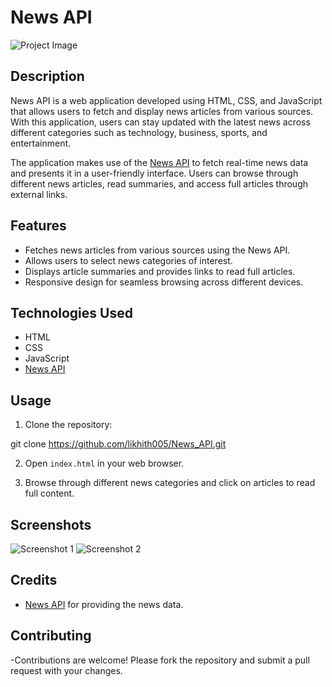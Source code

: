 # News API

![Project Image](url_to_image)

## Description

News API is a web application developed using HTML, CSS, and JavaScript that allows users to fetch and display news articles from various sources. With this application, users can stay updated with the latest news across different categories such as technology, business, sports, and entertainment.

The application makes use of the [News API](https://newsapi.org/) to fetch real-time news data and presents it in a user-friendly interface. Users can browse through different news articles, read summaries, and access full articles through external links.

## Features

- Fetches news articles from various sources using the News API.
- Allows users to select news categories of interest.
- Displays article summaries and provides links to read full articles.
- Responsive design for seamless browsing across different devices.

## Technologies Used

- HTML
- CSS
- JavaScript
- [News API](https://newsapi.org/)

## Usage

1. Clone the repository:

git clone https://github.com/likhith005/News_API.git



2. Open `index.html` in your web browser.

3. Browse through different news categories and click on articles to read full content.

## Screenshots

![Screenshot 1](screenshots/screenshot1.png)
![Screenshot 2](screenshots/screenshot2.png)

## Credits

- [News API](https://newsapi.org/) for providing the news data.

## Contributing

-Contributions are welcome! Please fork the repository and submit a pull request with your changes.

